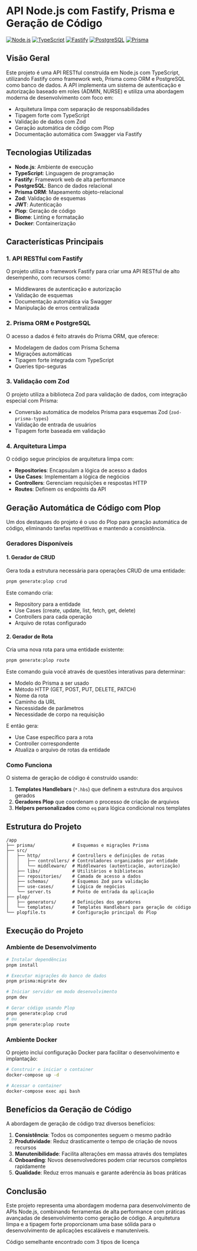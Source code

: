 # API Node.js com Fastify, Prisma e Geração de Código

[![Node.js](https://img.shields.io/badge/Node.js-43853D?style=for-the-badge&logo=node.js&logoColor=white)](https://nodejs.org/)
[![TypeScript](https://img.shields.io/badge/TypeScript-007ACC?style=for-the-badge&logo=typescript&logoColor=white)](https://www.typescriptlang.org/)
[![Fastify](https://img.shields.io/badge/Fastify-000000?style=for-the-badge&logo=fastify&logoColor=white)](https://www.fastify.io/)
[![PostgreSQL](https://img.shields.io/badge/PostgreSQL-316192?style=for-the-badge&logo=postgresql&logoColor=white)](https://www.postgresql.org/)
[![Prisma](https://img.shields.io/badge/Prisma-2D3748?style=for-the-badge&logo=prisma&logoColor=white)](https://www.prisma.io/)

## Visão Geral

Este projeto é uma API RESTful construída em Node.js com TypeScript, utilizando Fastify como framework web, Prisma como ORM e PostgreSQL como banco de dados. A API implementa um sistema de autenticação e autorização baseado em roles (ADMIN, NURSE) e utiliza uma abordagem moderna de desenvolvimento com foco em:

- Arquitetura limpa com separação de responsabilidades
- Tipagem forte com TypeScript
- Validação de dados com Zod
- Geração automática de código com Plop
- Documentação automática com Swagger via Fastify

## Tecnologias Utilizadas

- **Node.js**: Ambiente de execução
- **TypeScript**: Linguagem de programação
- **Fastify**: Framework web de alta performance
- **PostgreSQL**: Banco de dados relacional
- **Prisma ORM**: Mapeamento objeto-relacional
- **Zod**: Validação de esquemas
- **JWT**: Autenticação
- **Plop**: Geração de código
- **Biome**: Linting e formatação
- **Docker**: Containerização

## Características Principais

### 1. API RESTful com Fastify

O projeto utiliza o framework Fastify para criar uma API RESTful de alto desempenho, com recursos como:

- Middlewares de autenticação e autorização
- Validação de esquemas
- Documentação automática via Swagger
- Manipulação de erros centralizada

### 2. Prisma ORM e PostgreSQL

O acesso a dados é feito através do Prisma ORM, que oferece:

- Modelagem de dados com Prisma Schema
- Migrações automáticas
- Tipagem forte integrada com TypeScript
- Queries tipo-seguras

### 3. Validação com Zod

O projeto utiliza a biblioteca Zod para validação de dados, com integração especial com Prisma:

- Conversão automática de modelos Prisma para esquemas Zod (`zod-prisma-types`)
- Validação de entrada de usuários
- Tipagem forte baseada em validação

### 4. Arquitetura Limpa

O código segue princípios de arquitetura limpa com:

- **Repositories**: Encapsulam a lógica de acesso a dados
- **Use Cases**: Implementam a lógica de negócios
- **Controllers**: Gerenciam requisições e respostas HTTP
- **Routes**: Definem os endpoints da API

## Geração Automática de Código com Plop

Um dos destaques do projeto é o uso do Plop para geração automática de código, eliminando tarefas repetitivas e mantendo a consistência.

### Geradores Disponíveis

#### 1. Gerador de CRUD

Gera toda a estrutura necessária para operações CRUD de uma entidade:

```bash
pnpm generate:plop crud
```

Este comando cria:
- Repository para a entidade
- Use Cases (create, update, list, fetch, get, delete)
- Controllers para cada operação
- Arquivo de rotas configurado

#### 2. Gerador de Rota

Cria uma nova rota para uma entidade existente:

```bash
pnpm generate:plop route
```

Este comando guia você através de questões interativas para determinar:
- Modelo do Prisma a ser usado
- Método HTTP (GET, POST, PUT, DELETE, PATCH)
- Nome da rota
- Caminho da URL
- Necessidade de parâmetros
- Necessidade de corpo na requisição

E então gera:
- Use Case específico para a rota
- Controller correspondente
- Atualiza o arquivo de rotas da entidade

### Como Funciona

O sistema de geração de código é construído usando:

1. **Templates Handlebars** (`*.hbs`) que definem a estrutura dos arquivos gerados
2. **Geradores Plop** que coordenam o processo de criação de arquivos
3. **Helpers personalizados** como `eq` para lógica condicional nos templates

## Estrutura do Projeto

```
/app
├── prisma/              # Esquemas e migrações Prisma
├── src/
│   ├── http/            # Controllers e definições de rotas
│   │   ├── controllers/ # Controladores organizados por entidade
│   │   └── middleware/  # Middlewares (autenticação, autorização)
│   ├── libs/            # Utilitários e bibliotecas
│   ├── repositories/    # Camada de acesso a dados
│   ├── schemas/         # Esquemas Zod para validação
│   ├── use-cases/       # Lógica de negócios
│   └── server.ts        # Ponto de entrada da aplicação
├── plop/
│   ├── generators/      # Definições dos geradores
│   └── templates/       # Templates Handlebars para geração de código
└── plopfile.ts          # Configuração principal do Plop
```

## Execução do Projeto

### Ambiente de Desenvolvimento

```bash
# Instalar dependências
pnpm install

# Executar migrações do banco de dados
pnpm prisma:migrate dev

# Iniciar servidor em modo desenvolvimento
pnpm dev

# Gerar código usando Plop
pnpm generate:plop crud
# ou
pnpm generate:plop route
```

### Ambiente Docker

O projeto inclui configuração Docker para facilitar o desenvolvimento e implantação:

```bash
# Construir e iniciar o container
docker-compose up -d

# Acessar o container
docker-compose exec api bash
```

## Benefícios da Geração de Código

A abordagem de geração de código traz diversos benefícios:

1. **Consistência**: Todos os componentes seguem o mesmo padrão
2. **Produtividade**: Reduz drasticamente o tempo de criação de novos recursos
3. **Manutenibilidade**: Facilita alterações em massa através dos templates
4. **Onboarding**: Novos desenvolvedores podem criar recursos completos rapidamente
5. **Qualidade**: Reduz erros manuais e garante aderência às boas práticas

## Conclusão

Este projeto representa uma abordagem moderna para desenvolvimento de APIs Node.js, combinando ferramentas de alta performance com práticas avançadas de desenvolvimento como geração de código. A arquitetura limpa e a tipagem forte proporcionam uma base sólida para o desenvolvimento de aplicações escaláveis e manuteníveis.

Código semelhante encontrado com 3 tipos de licença